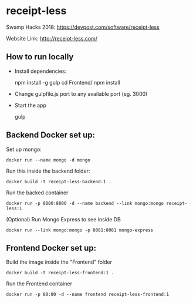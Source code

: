 # receipt-less
Swamp Hacks 2018: https://devpost.com/software/receipt-less

Website Link: http://receipt-less.com/

## How to run locally

- Install dependencies:

    npm install -g gulp
    cd Frontend/
    npm install

- Change gulpfile.js port to any available port (eg. 3000)

- Start the app

    gulp

## Backend Docker set up:

Set up mongo:

    docker run --name mongo -d mongo

Run this inside the backend folder:

    docker build -t receipt-less-backend:1 .

Run the backed container

    docker run -p 8000:8000 -d --name backend --link mongo:mongo receipt-less:1

(Optional) Run Mongo Express to see inside DB

    docker run --link mongo:mongo -p 8081:8081 mongo-express
    
## Frontend Docker set up:

Build the image inside the "Frontend" folder

    docker build -t receipt-less-frontend:1 .

Run the Frontend container

    docker run -p 80:80 -d --name frontend receipt-less-frontend:1
    
